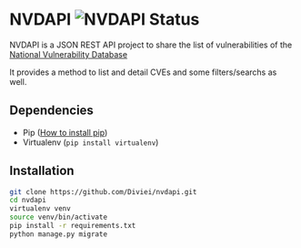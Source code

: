 

# NVDAPI ![NVDAPI Status](https://codeship.com/projects/de82d210-8acd-0133-0e97-7246c649b408/status?branch=master)

NVDAPI is a JSON REST API project to share the list of vulnerabilities of the [National Vulnerability Database]

It provides a method to list and detail CVEs and some filters/searchs as well.

## Dependencies

- Pip ([How to install pip])
- Virtualenv (```pip install virtualenv```)

## Installation

```sh
git clone https://github.com/Diviei/nvdapi.git
cd nvdapi
virtualenv venv
source venv/bin/activate
pip install -r requirements.txt
python manage.py migrate
```

[National Vulnerability Database]: <https://nvd.nist.gov/>
[How to install pip]: <https://pip.pypa.io/en/stable/installing/>
